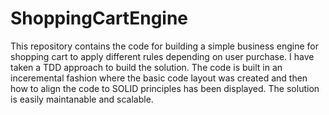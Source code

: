 # ShoppingCartEngine
This repository contains the code for building a simple business engine for shopping cart to apply different rules depending on user purchase. I have taken a TDD approach to build
the solution. The code is built in an inceremental fashion where the basic code layout was created and then how to align the code to SOLID principles has been displayed.
The solution is easily maintanable and scalable.
